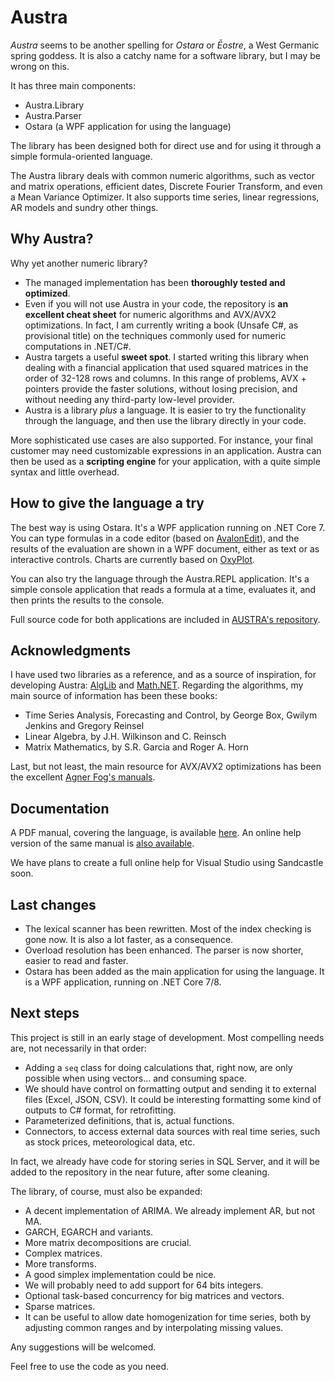 ﻿# Austra

*Austra* seems to be another spelling for *Ostara* or *Ēostre*, a West Germanic spring goddess. It is also a catchy name for a software library, but I may be wrong on this.

It has three main components:
* Austra.Library
* Austra.Parser
* Ostara (a WPF application for using the language)

The library has been designed both for direct use and for using it through a simple formula-oriented language.

The Austra library deals with common numeric algorithms, such as vector and matrix operations, efficient dates, Discrete Fourier Transform, and even a Mean Variance Optimizer. It also supports time series, linear regressions, AR models and sundry other things.

## Why Austra?

Why yet another numeric library?
* The managed implementation has been __thoroughly tested and optimized__.
* Even if you will not use Austra in your code, the repository is __an excellent cheat sheet__ for numeric algorithms and AVX/AVX2 optimizations. In fact, I am currently writing a book (Unsafe C#, as provisional title) on the techniques commonly used for numeric computations in .NET/C#.
* Austra targets a useful __sweet spot__. I started writing this library when dealing with a financial application that used squared matrices in the order of 32-128 rows and columns. In this range of problems, AVX + pointers provide the faster solutions, without losing precision, and without needing any third-party low-level provider.
* Austra is a library _plus_ a language. It is easier to try the functionality through the language, and then use the library directly in your code.

More sophisticated use cases are also supported. For instance, your final customer may need customizable expressions in an application. Austra can then be used as a __scripting engine__ for your application, with a quite simple syntax and little overhead.

## How to give the language a try

The best way is using Ostara. It's a WPF application running on .NET Core 7. You can type formulas in a code editor (based on [AvalonEdit](http://avalonedit.net)), and the results of the evaluation are shown in a WPF document, either as text or as interactive controls. Charts are currently based on [OxyPlot](https://oxyplot.github.io).

You can also try the language through the Austra.REPL application. It's a simple console application that reads a formula at a time, evaluates it, and then prints the results to the console.

Full source code for both applications are included in [AUSTRA's repository](https://github.com/IanMarteens/austra).
## Acknowledgments

I have used two libraries as a reference, and as a source of inspiration, for developing Austra: [AlgLib](https://www.alglib.net/) and [Math.NET](https://numerics.mathdotnet.com/). Regarding the algorithms, my main source of information has been these books:
* Time Series Analysis, Forecasting and Control, by George Box, Gwilym Jenkins and Gregory Reinsel* Linear Algebra, by J.H. Wilkinson and C. Reinsch
* Matrix Mathematics, by S.R. Garcia and Roger A. Horn

Last, but not least, the main resource for AVX/AVX2 optimizations has been the excellent [Agner Fog's manuals](https://www.agner.org/optimize/).

## Documentation

A PDF manual, covering the language, is available [here](https://marteens.com/austra/austra.pdf). An online help version of the same manual is [also available](https://marteens.com/austra/).

We have plans to create a full online help for Visual Studio using Sandcastle soon.

## Last changes

* The lexical scanner has been rewritten. Most of the index checking is gone now. It is also a lot faster, as a consequence.
* Overload resolution has been enhanced. The parser is now shorter, easier to read and faster.
* Ostara has been added as the main application for using the language. It is a WPF application, running on .NET Core 7/8.

## Next steps

This project is still in an early stage of development. Most compelling needs are, not necessarily in that order:

* Adding a `seq` class for doing calculations that, right now, are only possible when using vectors... and consuming space.
* We should have control on formatting output and sending it to external files (Excel, JSON, CSV). It could be interesting formatting some kind of outputs to C# format, for retrofitting.
* Parameterized definitions, that is, actual functions.
* Connectors, to access external data sources with real time series, such as stock prices, meteorological data, etc.

In fact, we already have code for storing series in SQL Server, and it will be added to the repository in the near future, after some cleaning.

The library, of course, must also be expanded:

* A decent implementation of ARIMA. We already implement AR, but not MA.
* GARCH, EGARCH and variants.
* More matrix decompositions are crucial.
* Complex matrices.
* More transforms.
* A good simplex implementation could be nice.
* We will probably need to add support for 64 bits integers.
* Optional task-based concurrency for big matrices and vectors.
* Sparse matrices.
* It can be useful to allow date homogenization for time series, both by adjusting common ranges and by interpolating missing values.

Any suggestions will be welcomed.

Feel free to use the code as you need.